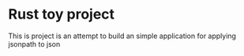 # Rust toy project

This is project is an attempt to build an simple application for applying jsonpath to json
